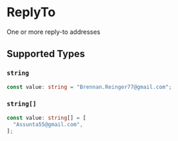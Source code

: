 # ReplyTo

One or more reply-to addresses


## Supported Types

### `string`

```typescript
const value: string = "Brennan.Reinger77@gmail.com";
```

### `string[]`

```typescript
const value: string[] = [
  "Assunta55@gmail.com",
];
```

